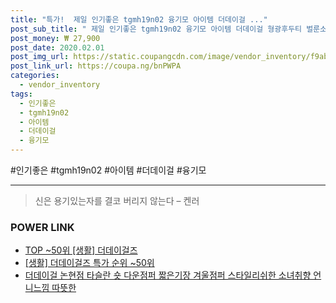 ```yaml
--- 
title: "특가!  제일 인기좋은 tgmh19n02 융기모 아이템 더데이걸 ..." 
post_sub_title: " 제일 인기좋은 tgmh19n02 융기모 아이템 더데이걸 형광후두티 벌룬소매와 핫 보들" 
post_money: ₩ 27,900 
post_date: 2020.02.01 
post_img_url: https://static.coupangcdn.com/image/vendor_inventory/f9ab/162fb816c7f0c613fe0eb1924444e03847afa08eaa79b8a860e0e9a8816a.jpg 
post_link_url: https://coupa.ng/bnPWPA 
categories: 
  - vendor_inventory 
tags: 
  - 인기좋은 
  - tgmh19n02 
  - 아이템 
  - 더데이걸 
  - 융기모 
--- 
```

  #인기좋은 #tgmh19n02 #아이템 #더데이걸 #융기모 
<hr> 

> 신은 용기있는자를 결코 버리지 않는다 – 켄러 


### POWER LINK

* <a href="https://blog.naver.com/an0733/221792444827" target="_blank"> TOP ~50위 [생활] 더데이걸즈</a>
* <a href="https://blog.naver.com/sakai111/221792444854" target="_blank"> [생활] 더데이걸즈 특가 순위 ~50위</a>
* <a href="https://blog.naver.com/fasyy4321/221792545586" target="_blank">더데이걸 논현점 타슬란 숏 다운점퍼 짧은기장 겨울점퍼 스타일리쉬한 소녀취향 언니느낌 따뜻한</a>
